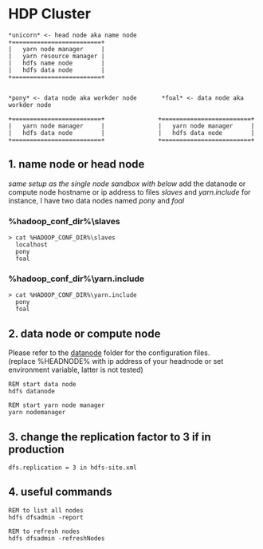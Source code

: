 # HDP Cluster


    *unicorn* <- head node aka name node
    +=========================+
    |   yarn node manager     |
    |   yarn resource manager |
    |   hdfs name node        |
    |   hdfs data node        |
    +=========================+


    *pony* <- data node aka workder node       *foal* <- data node aka workder node

    +=========================+               +=========================+
    |   yarn node manager     |               |   yarn node manager     |
    |   hdfs data node        |               |   hdfs data node        |
    +=========================+               +=========================+


## 1. name node or head node

 *same setup as the single node sandbox with below*
 add the datanode or compute node hostname or ip address to files *slaves* and *yarn.include*
 for instance, I have two data nodes named _pony_ and _foal_

### %hadoop_conf_dir%\slaves

    > cat %HADOOP_CONF_DIR%\slaves
      localhost
      pony
      foal


### %hadoop_conf_dir%\yarn.include

    > cat %HADOOP_CONF_DIR%\yarn.include
      pony
      foal


## 2. data node or compute node
  Please refer to the [datanode][1] folder for the configuration files.  
  (replace %HEADNODE% with ip address of your headnode or set environment variable, latter is not tested)


    REM start data node
    hdfs datanode

    REM start yarn node manager
    yarn nodemanager

## 3. change the replication factor to 3 if in production

    dfs.replication = 3 in hdfs-site.xml


## 4. useful commands

    REM to list all nodes
    hdfs dfsadmin -report

    REM to refresh nodes
    hdfs dfsadmin -refreshNodes



[1]: https://github.com/MikeXL/HDPonWindows/tree/master/datanode/hdp/hadoop/etc "data node configuration files"
